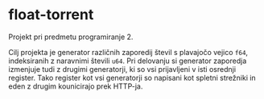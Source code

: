 # float-torrent

Projekt pri predmetu programiranje 2.

Cilj projekta je generator različnih zaporedij števil s plavajočo vejico `f64`, indeksiranih z naravnimi števili `u64`. Pri delovanju si generator zaporedja izmenjuje tudi z drugimi generatorji, ki so vsi prijavljeni v isti osrednji register. Tako register kot vsi generatorji so napisani kot spletni strežniki in eden z drugim kounicirajo prek HTTP-ja.
